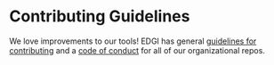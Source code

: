 # Contributing Guidelines

We love improvements to our tools! EDGI has general [guidelines for contributing][edgi-contributing] and a [code of conduct][edgi-conduct] for all of our organizational repos.

<!-- Links -->
[edgi-conduct]: https://github.com/edgi-govdata-archiving/overview/blob/master/CONDUCT.md
[edgi-contributing]: https://github.com/edgi-govdata-archiving/overview/blob/master/CONTRIBUTING.md